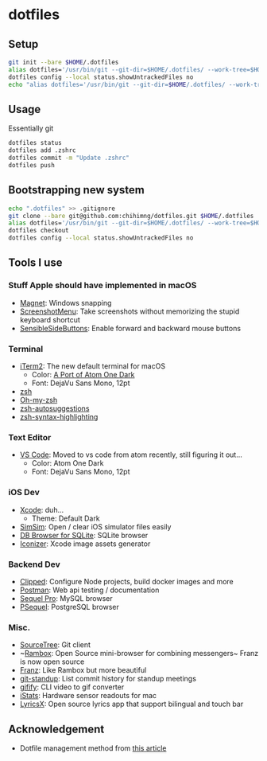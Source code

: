 # dotfiles

## Setup
```sh
git init --bare $HOME/.dotfiles
alias dotfiles='/usr/bin/git --git-dir=$HOME/.dotfiles/ --work-tree=$HOME'
dotfiles config --local status.showUntrackedFiles no
echo "alias dotfiles='/usr/bin/git --git-dir=$HOME/.dotfiles/ --work-tree=$HOME'" >> $HOME/.zshrc
```

## Usage
Essentially git
```sh
dotfiles status
dotfiles add .zshrc
dotfiles commit -m "Update .zshrc"
dotfiles push
```

## Bootstrapping new system
```sh
echo ".dotfiles" >> .gitignore
git clone --bare git@github.com:chihimng/dotfiles.git $HOME/.dotfiles
alias dotfiles='/usr/bin/git --git-dir=$HOME/.dotfiles/ --work-tree=$HOME'
dotfiles checkout
dotfiles config --local status.showUntrackedFiles no
```

## Tools I use
### Stuff Apple should have implemented in macOS
- [Magnet](https://itunes.apple.com/us/app/magnet/id441258766?mt=12): Windows snapping
- [ScreenshotMenu](https://itunes.apple.com/us/app/screenshotmenu/id562169322?mt=12): Take screenshots without memorizing the stupid keyboard shortcut
- [SensibleSideButtons](https://github.com/archagon/sensible-side-buttons): Enable forward and backward mouse buttons
### Terminal
- [iTerm2](https://github.com/gnachman/iTerm2): The new default terminal for macOS
    - Color: [A Port of Atom One Dark](https://github.com/nathanbuchar/atom-one-dark-terminal)
    - Font: DejaVu Sans Mono, 12pt
- [zsh](http://www.zsh.org)
- [Oh-my-zsh](https://github.com/robbyrussell/oh-my-zsh)
- [zsh-autosuggestions](https://github.com/zsh-users/zsh-autosuggestions)
- [zsh-syntax-highlighting](https://github.com/zsh-users/zsh-syntax-highlighting)
### Text Editor
- [VS Code](https://github.com/Microsoft/vscode): Moved to vs code from atom recently, still figuring it out...
    - Color: Atom One Dark
    - Font: DejaVu Sans Mono, 12pt
### iOS Dev
- [Xcode](https://developer.apple.com/xcode/): duh...
    - Theme: Default Dark
- [SimSim](https://github.com/dsmelov/simsim): Open / clear iOS simulator files easily
- [DB Browser for SQLite](https://github.com/sqlitebrowser/sqlitebrowser): SQLite browser
- [Iconizer](https://github.com/raphaelhanneken/iconizer): Xcode image assets generator
### Backend Dev
- [Clipped](https://github.com/clippedjs/clipped): Configure Node projects, build docker images and more
- [Postman](https://www.getpostman.com): Web api testing / documentation
- [Sequel Pro](https://github.com/sequelpro/sequelpro): MySQL browser
- [PSequel](http://www.psequel.com): PostgreSQL browser
### Misc.
- [SourceTree](https://www.sourcetreeapp.com): Git client
- ~[Rambox](https://github.com/saenzramiro/rambox): Open Source mini-browser for combining messengers~ Franz is now open source
- [Franz](https://github.com/meetfranz/franz): Like Rambox but more beautiful
- [git-standup](https://github.com/kamranahmedse/git-standup): List commit history for standup meetings
- [gifify](https://github.com/vvo/gifify): CLI video to gif converter
- [iStats](https://github.com/Chris911/iStats): Hardware sensor readouts for mac
- [LyricsX](https://github.com/ddddxxx/LyricsX): Open source lyrics app that support bilingual and touch bar

## Acknowledgement
- Dotfile management method from [this article](https://developer.atlassian.com/blog/2016/02/best-way-to-store-dotfiles-git-bare-repo/)
